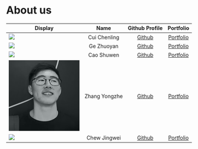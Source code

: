 # About us

Display | Name | Github Profile | Portfolio 
--------|:----:|:--------------:|:---------:
![](https://via.placeholder.com/100.png?text=Photo) | Cui Chenling | [Github](https://github.com/) | [Portfolio](docs/team/johndoe.md)
![](https://via.placeholder.com/100.png?text=Photo) | Ge Zhuoyan | [Github](https://github.com/) | [Portfolio](docs/team/johndoe.md)
![](https://via.placeholder.com/100.png?text=Photo) | Cao Shuwen | [Github](https://github.com/) | [Portfolio](docs/team/johndoe.md)
![](team/photos/zyz.png) | Zhang Yongzhe | [Github](https://github.com/zhangyongzhe20) | [Portfolio](team/zhangyongzhe20.md)
![](https://live.staticflickr.com/5186/5610589748_521264c423_n.jpg) | Chew Jingwei | [Github](https://github.com/tehtea) | [Portfolio](team/tehtea.md)
